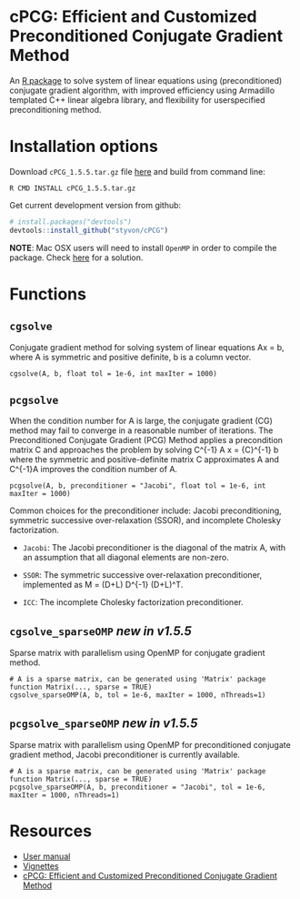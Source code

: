 # cPCG: Efficient and Customized Preconditioned Conjugate Gradient Method

An [R package](https://cran.r-project.org/web/packages/cPCG/) to solve system of linear equations using (preconditioned) conjugate gradient algorithm, with improved efficiency using Armadillo templated C++ linear algebra library, and flexibility for userspecified preconditioning method.  

# Installation options
Download `cPCG_1.5.5.tar.gz` file [here](https://github.com/styvon/cPCG/blob/master/downloads/cPCG_1.5.5.tar.gz) and build from command line:
```
R CMD INSTALL cPCG_1.5.5.tar.gz
```

Get current development version from github:

```R
# install.packages("devtools")
devtools::install_github("styvon/cPCG")
```

**NOTE**: Mac OSX users will need to install `OpenMP` in order to compile the package. Check [here](http://thecoatlessprofessor.com/programming/openmp-in-r-on-os-x/) for a solution.  

# Functions

## `cgsolve`
Conjugate gradient method for solving system of linear equations Ax = b, where A is symmetric and positive definite, b is a column vector.  

```
cgsolve(A, b, float tol = 1e-6, int maxIter = 1000)
```

## `pcgsolve`

When the condition number for A is large, the conjugate gradient (CG) method may fail to converge in a reasonable number of iterations. The Preconditioned Conjugate Gradient (PCG) Method applies a precondition matrix C and approaches the problem by solving C^{-1} A x = {C}^{-1} b where the symmetric and positive-definite matrix C approximates A and C^{-1}A  improves the condition number of A.  

```
pcgsolve(A, b, preconditioner = "Jacobi", float tol = 1e-6, int maxIter = 1000)
```

Common choices for the preconditioner include: Jacobi preconditioning, symmetric successive over-relaxation (SSOR), and incomplete Cholesky factorization. 

* `Jacobi`: The Jacobi preconditioner is the diagonal of the matrix A, with an assumption that all diagonal elements are non-zero.  
  
* `SSOR`: The symmetric successive over-relaxation preconditioner, implemented as M = (D+L) D^{-1} (D+L)^T.  
  
* `ICC`: The incomplete Cholesky factorization preconditioner. 

## `cgsolve_sparseOMP`  *new in v1.5.5*
Sparse matrix with parallelism using OpenMP for conjugate gradient method.  


```
# A is a sparse matrix, can be generated using 'Matrix' package function Matrix(..., sparse = TRUE)
cgsolve_sparseOMP(A, b, tol = 1e-6, maxIter = 1000, nThreads=1)
```

## `pcgsolve_sparseOMP` *new in v1.5.5*
Sparse matrix with parallelism using OpenMP for preconditioned conjugate gradient method, Jacobi preconditioner is currently available.  

```
# A is a sparse matrix, can be generated using 'Matrix' package function Matrix(..., sparse = TRUE)
pcgsolve_sparseOMP(A, b, preconditioner = "Jacobi", tol = 1e-6, maxIter = 1000, nThreads=1)
```

# Resources

- [User manual](https://github.com/styvon/cPCG/blob/master/docs/manual.pdf)
- [Vignettes](https://github.com/styvon/cPCG/tree/master/vignettes)
- [cPCG: Efficient and Customized Preconditioned Conjugate Gradient Method](https://cran.r-project.org/web/packages/cPCG/cPCG.pdf)


